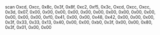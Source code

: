 scan Oxcd, Oxcc, 0x8c, 0x3f, 0x8f, 0xc2, 0xf5, 0x3c, Oxcd, Oxcc, Oxcc, 0x3d, 0x07, 0x00, 0x00, 0x00, 0x00, 0x00, 0x00, 0x00, 0x00, 0x00, 0x00, 0x00, 0x00, 0x00, 0xf0, 0x41, 0x00, 0x00, 0x48, 0x42, 0x00, 0x00, 0x00, 0x3f, 0x33, 0x33, 0x13, 0x40, 0x00, 0x00, 0xb0, 0x3f, 0x00, 0x00, 0x80, 0x3f, 0x01, 0x00, 0x00

